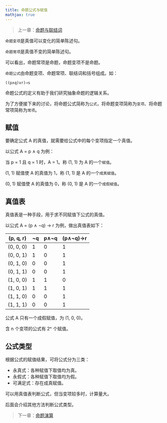 ```yaml
---
title: 命题公式与赋值
mathjax: true
---
```


> 上一章：[命题与联结词](/logic/proposition)

`命题变项`是真值可以变化的简单陈述句。

`命题常项`是真值不变的简单陈述句。

可以看出，命题常项是命题，命题变项不是命题。

`命题公式`由命题变项、命题常项、联结词和括号组成。如：

```
((p∧q)∨r)→s
```

命题公式的定义有助于我们研究抽象命题的逻辑关系。

为了方便接下来的讨论，将命题公式简称为`公式`，将命题变项简称为`变项`、将命题常项简称为`常项`。

## 赋值

要确定公式 A 的真值，就需要给公式中的每个变项指定一个真值。

以公式 A = p ∧ q 为例：

当 p = 1 且 q = 1 时，A = 1。称 (1, 1) 为 A 的一个`赋值`。

(1, 1) 赋值使 A 的真值为 1，称 (1, 1) 是 A 的一个`成真赋值`。

(0, 1) 赋值使 A 的真值为 0，称 (0, 1) 是 A 的一个`成假赋值`。

## 真值表

真值表是一种手段，用于求不同赋值下公式的真值。

以公式 A = (p ∧ ¬q) → r 为例，做出真值表如下：

| (p, q, r) | ¬q | p∧¬q | (p∧¬q)→r |
|-----------|----|------|----------|
| (0, 0, 0) | 1  | 0    | 1        |
| (0, 0, 1) | 1  | 0    | 1        |
| (0, 1, 0) | 0  | 0    | 1        |
| (0, 1, 1) | 0  | 0    | 1        |
| (1, 0, 0) | 1  | 1    | 0        |
| (1, 0, 1) | 1  | 1    | 1        |
| (1, 1, 0) | 0  | 0    | 1        |
| (1, 1, 1) | 0  | 0    | 1        |

公式 A 只有一个成假赋值，为 (1, 0, 0)。

含 n 个变项的公式有 2ⁿ 个赋值。

## 公式类型

根据公式的赋值结果，可将公式分为三类：

- 永真式：各种赋值下取值均为真。
- 永假式：各种赋值下取值均为假。
- 可满足式：存在成真赋值。

可以用真值表判断公式，但当变项较多时，计算量大。

后面会介绍其他方法判断公式类型。

> 下一章：[命题演算](/logic/propositional-calculus)